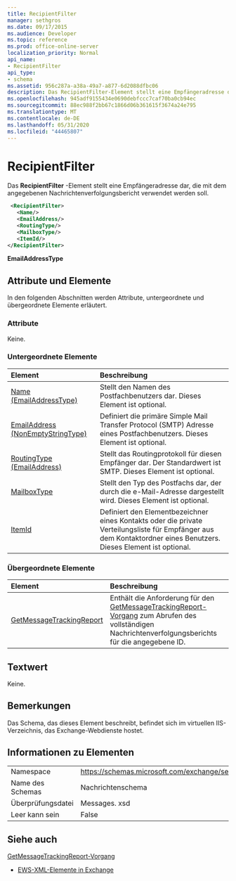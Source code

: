 ```yaml
---
title: RecipientFilter
manager: sethgros
ms.date: 09/17/2015
ms.audience: Developer
ms.topic: reference
ms.prod: office-online-server
localization_priority: Normal
api_name:
- RecipientFilter
api_type:
- schema
ms.assetid: 956c287a-a38a-49a7-a877-6d2088dfbc06
description: Das RecipientFilter-Element stellt eine Empfängeradresse dar, die mit dem angegebenen Nachrichtenverfolgungsbericht verwendet werden soll.
ms.openlocfilehash: 945adf9155434e0690debfccc7caf70ba0cb94ec
ms.sourcegitcommit: 88ec988f2bb67c1866d06b361615f3674a24e795
ms.translationtype: MT
ms.contentlocale: de-DE
ms.lasthandoff: 05/31/2020
ms.locfileid: "44465807"
---
```

# <a name="recipientfilter"></a>RecipientFilter

Das **RecipientFilter** -Element stellt eine Empfängeradresse dar, die mit dem angegebenen Nachrichtenverfolgungsbericht verwendet werden soll. 
  
```XML
 <RecipientFilter>
   <Name/>
   <EmailAddress/>
   <RoutingType/>
   <MailboxType/>
   <ItemId/>
</RecipientFilter>
```

 **EmailAddressType**
## <a name="attributes-and-elements"></a>Attribute und Elemente

In den folgenden Abschnitten werden Attribute, untergeordnete und übergeordnete Elemente erläutert.
  
### <a name="attributes"></a>Attribute

Keine.
  
### <a name="child-elements"></a>Untergeordnete Elemente

|**Element**|**Beschreibung**|
|:-----|:-----|
|[Name (EmailAddressType)](name-emailaddresstype.md) <br/> |Stellt den Namen des Postfachbenutzers dar. Dieses Element ist optional.  <br/> |
|[EmailAddress (NonEmptyStringType)](emailaddress-nonemptystringtype.md) <br/> |Definiert die primäre Simple Mail Transfer Protocol (SMTP) Adresse eines Postfachbenutzers. Dieses Element ist optional.  <br/> |
|[RoutingType (EmailAddress)](routingtype-emailaddress.md) <br/> |Stellt das Routingprotokoll für diesen Empfänger dar. Der Standardwert ist SMTP. Dieses Element ist optional.  <br/> |
|[MailboxType](mailboxtype.md) <br/> |Stellt den Typ des Postfachs dar, der durch die e-Mail-Adresse dargestellt wird. Dieses Element ist optional.  <br/> |
|[ItemId](itemid.md) <br/> |Definiert den Elementbezeichner eines Kontakts oder die private Verteilungsliste für Empfänger aus dem Kontaktordner eines Benutzers. Dieses Element ist optional.  <br/> |
   
### <a name="parent-elements"></a>Übergeordnete Elemente

|**Element**|**Beschreibung**|
|:-----|:-----|
|[GetMessageTrackingReport](getmessagetrackingreport.md) <br/> |Enthält die Anforderung für den [GetMessageTrackingReport-Vorgang](getmessagetrackingreport-operation.md) zum Abrufen des vollständigen Nachrichtenverfolgungsberichts für die angegebene ID.  <br/> |
   
## <a name="text-value"></a>Textwert

Keine.
  
## <a name="remarks"></a>Bemerkungen

Das Schema, das dieses Element beschreibt, befindet sich im virtuellen IIS-Verzeichnis, das Exchange-Webdienste hostet.
  
## <a name="element-information"></a>Informationen zu Elementen

|||
|:-----|:-----|
|Namespace  <br/> |https://schemas.microsoft.com/exchange/services/2006/messages  <br/> |
|Name des Schemas  <br/> |Nachrichtenschema  <br/> |
|Überprüfungsdatei  <br/> |Messages. xsd  <br/> |
|Leer kann sein  <br/> |False  <br/> |
   
## <a name="see-also"></a>Siehe auch



[GetMessageTrackingReport-Vorgang](getmessagetrackingreport-operation.md)


- [EWS-XML-Elemente in Exchange](ews-xml-elements-in-exchange.md)

